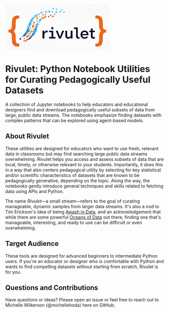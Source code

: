 ![Rivulet icon](rivulet.png)

# Rivulet: Python Notebook Utilities for Curating Pedagogically Useful Datasets

A collection of Jupyter notebooks to help educators and educational designers find 
and download pedagogically useful subsets of data from large, public data streams. 
The notebooks emphasize finding datasets with complex patterns that can be explored 
using agent-based models.

## About Rivulet

These utilities are designed for educators who want to use fresh, relevant data in 
classrooms but may find searching large public data streams overwhelming. Rivulet 
helps you access and assess subsets of data that are local, timely, or otherwise 
relevant to your students. Importantly, it does this in a way that also centers 
pedagogical utility by selecting for key statistical and/or scientific characteristics 
of datasets that are known to be pedagogically generative, depending on the topic. 
Along the way, the notebooks gently introduce general techniques and skills related 
to fetching data using APIs and Python. 

The name *Rivulet*—a small stream—refers to the goal of curating manageable, dynamic 
samples from larger data streams. It's also a nod to Tim Erickson's idea of being 
[Awash in Data](https://codap.xyz/awash/), and an acknowledgement that while there 
are some powerful [Oceans of Data](https://oceansofdata.org/) out there, finding 
one that's manageable, interesting, and ready to use can be difficult or even 
overwhelming.

## Target Audience

These tools are designed for advanced beginners to intermediate Python users. If 
you're an educator or designer who is comfortable with Python and wants to find 
compelling datasets without starting from scratch, Rivulet is for you.

## Questions and Contributions

Have questions or ideas? Please open an issue or feel free to reach out to 
Michelle Wilkerson (@michellehoda) here on GitHub.
